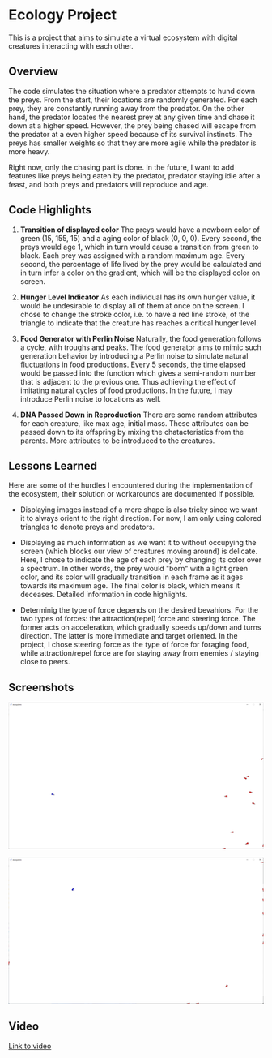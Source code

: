 # Ecology Project

This is a project that aims to simulate a virtual ecosystem with digital creatures interacting with each other.

## Overview

The code simulates the situation where a predator attempts to hund down the preys. From the start, their locations are randomly generated. For each prey, they are constantly running away from the predator. On the other hand, the predator locates the nearest prey at any given time and chase it down at a higher speed. However, the prey being chased will escape from the predator at a even higher speed because of its survival instincts. The preys has smaller weights so that they are more agile while the predator is more heavy.

Right now, only the chasing part is done. In the future, I want to add features like preys being eaten by the predator, predator staying idle after a feast, and both preys and predators will reproduce and age.

## Code Highlights

1. **Transition of displayed color**
   The preys would have a newborn color of green (15, 155, 15) and a aging color of black (0, 0, 0). Every second, the preys would age 1, which in turn would cause a transition from green to black. Each prey was assigned with a random maximum age. Every second, the percentage of life lived by the prey would be calculated and in turn infer a color on the gradient, which will be the displayed color on screen.

2. **Hunger Level Indicator**
   As each individual has its own hunger value, it would be undesirable to display all of them at once on the screen. I chose to change the stroke color, i.e. to have a red line stroke, of the triangle to indicate that the creature has reaches a critical hunger level.

3. **Food Generator with Perlin Noise**
   Naturally, the food generation follows a cycle, with troughs and peaks. The food generator aims to mimic such generation behavior by introducing a Perlin noise to simulate natural fluctuations in food productions. Every 5 seconds, the time elapsed would be passed into the function which gives a semi-random number that is adjacent to the previous one. Thus achieving the effect of imitating natural cycles of food productions. In the future, I may introduce Perlin noise to locations as well.

4. **DNA Passed Down in Reproduction**
   There are some random attributes for each creature, like max age, initial mass. These attributes can be passed down to its offspring by mixing the chatacteristics from the parents. More attributes to be introduced to the creatures.

## Lessons Learned

Here are some of the hurdles I encountered during the implementation of the ecosystem, their solution or workarounds are documented if possible.

- Displaying images instead of a mere shape is also tricky since we want it to always orient to the right direction. For now, I am only using colored triangles to denote preys and predators.

- Displaying as much information as we want it to without occupying the screen (which blocks our view of creatures moving around) is delicate. Here, I chose to indicate the age of each prey by changing its color over a spectrum. In other words, the prey would "born" with a light green color, and its color will gradually transition in each frame as it ages towards its maximum age. The final color is black, which means it deceases. Detailed information in code highlights.

- Determinig the type of force depends on the desired bevahiors. For the two types of forces: the attraction(repel) force and steering force. The former acts on acceleration, which gradually speeds up/down and turns direction. The latter is more immediate and target oriented. In the project, I chose steering force as the type of force for foraging food, while attraction/repel force are for staying away from enemies / staying close to peers.

## Screenshots

![](../attachments/2022-02-13-23-10-42-image.png)

![](../attachments/2022-02-13-23-11-09-image.png)

## Video

[Link to video](https://drive.google.com/file/d/1tZauoaTW1oDxC6otW7bPnm6xuqH-a3k3/view?usp=sharing)

